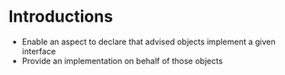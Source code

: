 # Introductions
- Enable an aspect to declare that advised objects implement a given interface
- Provide an implementation on behalf of those objects